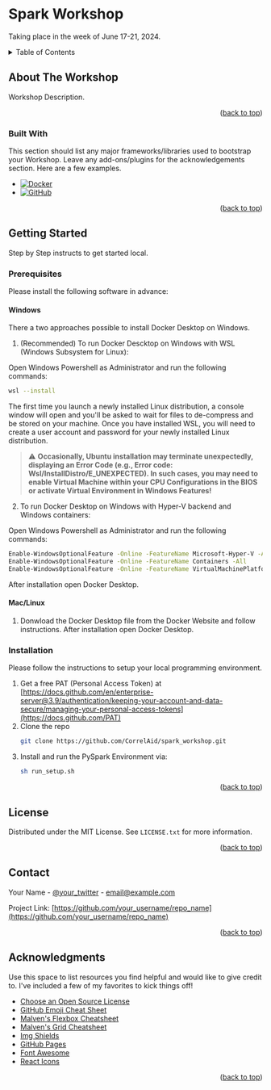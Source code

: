 # Spark Workshop
Taking place in the week of June 17-21, 2024.

<!-- TABLE OF CONTENTS -->
<details>
  <summary>Table of Contents</summary>
  <ol>
    <li>
      <a href="#about-the-Workshop">About The Workshop</a>
      <ul>
        <li><a href="#built-with">Built With</a></li>
      </ul>
    </li>
    <li>
      <a href="#getting-started">Getting Started</a>
      <ul>
        <li><a href="#prerequisites">Prerequisites</a></li>
        <li><a href="#installation">Installation</a></li>
      </ul>
    </li>
    <li><a href="#license">License</a></li>
    <li><a href="#contact">Contact</a></li>
    <li><a href="#acknowledgments">Acknowledgments</a></li>
  </ol>
</details>

<!-- ABOUT THE Workshop -->
## About The Workshop

Workshop Description.

<p align="right">(<a href="#readme-top">back to top</a>)</p>

### Built With

This section should list any major frameworks/libraries used to bootstrap your Workshop. Leave any add-ons/plugins for the acknowledgements section. Here are a few examples.

* [![Docker][Docker-shield]][Docker-url]
* [![GitHub][Github-shield]][Github-url]   


<p align="right">(<a href="#readme-top">back to top</a>)</p>

<!-- GETTING STARTED -->
## Getting Started

Step by Step instructs to get started local.

### Prerequisites

Please install the following software in advance:

#### Windows

There a two approaches possible to install Docker Desktop on Windows.

1. (Recommended) To run Docker Descktop on Windows with WSL (Windows Subsystem for Linux):

  Open Windows Powershell as Administrator and run the following commands:

  ```sh
  wsl --install
  ```
  The first time you launch a newly installed Linux distribution, a console window will open and you'll be asked to wait for files to de-compress and be stored on your machine.
  Once you have installed WSL, you will need to create a user account and password for your newly installed Linux distribution.

  > :warning: **Occasionally, Ubuntu installation may terminate unexpectedly, displaying an Error Code (e.g., Error code: Wsl/InstallDistro/E_UNEXPECTED). In such cases, you may need to enable Virtual Machine within your CPU Configurations in the BIOS or activate Virtual Environment in Windows Features!**


2. To run Docker Desktop on Windows with Hyper-V backend and Windows containers:

  Open Windows Powershell as Administrator and run the following commands:
  ```sh
  Enable-WindowsOptionalFeature -Online -FeatureName Microsoft-Hyper-V -All
  Enable-WindowsOptionalFeature -Online -FeatureName Containers -All
  Enable-WindowsOptionalFeature -Online -FeatureName VirtualMachinePlatform -All
  ```


After installation open Docker Desktop.

#### Mac/Linux

1. Donwload the Docker Desktop file from the Docker Website and follow instructions. After installation open Docker Desktop.


### Installation

Please follow the instructions to setup your local programming environment. 

1. Get a free PAT (Personal Access Token) at [https://docs.github.com/en/enterprise-server@3.9/authentication/keeping-your-account-and-data-secure/managing-your-personal-access-tokens](https://docs.github.com/PAT)
2. Clone the repo
   ```sh
   git clone https://github.com/CorrelAid/spark_workshop.git
   ```
3. Install and run the PySpark Environment via:
    ```sh
    sh run_setup.sh
    ```

<p align="right">(<a href="#readme-top">back to top</a>)</p>

<!-- LICENSE -->
## License

Distributed under the MIT License. See `LICENSE.txt` for more information.

<p align="right">(<a href="#readme-top">back to top</a>)</p>



<!-- CONTACT -->
## Contact

Your Name - [@your_twitter](https://twitter.com/your_username) - email@example.com

Project Link: [https://github.com/your_username/repo_name](https://github.com/your_username/repo_name)

<p align="right">(<a href="#readme-top">back to top</a>)</p>



<!-- ACKNOWLEDGMENTS -->
## Acknowledgments

Use this space to list resources you find helpful and would like to give credit to. I've included a few of my favorites to kick things off!

* [Choose an Open Source License](https://choosealicense.com)
* [GitHub Emoji Cheat Sheet](https://www.webpagefx.com/tools/emoji-cheat-sheet)
* [Malven's Flexbox Cheatsheet](https://flexbox.malven.co/)
* [Malven's Grid Cheatsheet](https://grid.malven.co/)
* [Img Shields](https://shields.io)
* [GitHub Pages](https://pages.github.com)
* [Font Awesome](https://fontawesome.com)
* [React Icons](https://react-icons.github.io/react-icons/search)

<p align="right">(<a href="#readme-top">back to top</a>)</p>

<!-- MARKDOWN LINKS & IMAGES -->
<!-- https://www.markdownguide.org/basic-syntax/#reference-style-links -->
[Docker-shield]: https://img.shields.io/badge/Docker-2CA5E0?style=for-the-badge&logo=docker&logoColor=white
[Docker-url]:https://www.docker.com/#build
[Github-shield]:https://img.shields.io/badge/GitHub-100000?style=for-the-badge&logo=github&logoColor=white
[Github-url]:https://github.com/    